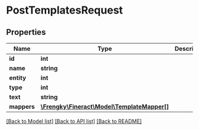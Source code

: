 # PostTemplatesRequest

## Properties
Name | Type | Description | Notes
------------ | ------------- | ------------- | -------------
**id** | **int** |  | [optional] 
**name** | **string** |  | [optional] 
**entity** | **int** |  | [optional] 
**type** | **int** |  | [optional] 
**text** | **string** |  | [optional] 
**mappers** | [**\Frengky\Fineract\Model\TemplateMapper[]**](TemplateMapper.md) |  | [optional] 

[[Back to Model list]](../../README.md#documentation-for-models) [[Back to API list]](../../README.md#documentation-for-api-endpoints) [[Back to README]](../../README.md)

